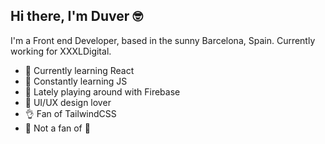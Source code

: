 ## Hi there, I'm Duver 🤓

I'm a Front end Developer, based in the sunny Barcelona, Spain. Currently working for XXXLDigital.

- 🌱 Currently learning React
- 🌱 Constantly learning JS
- 🌱 Lately playing around with Firebase
- 💟 UI/UX design lover
- 👌 Fan of TailwindCSS
- 🤷 Not a fan of 🍝
<!--
**duverj/duverj** is a ✨ _special_ ✨ repository because its `README.md` (this file) appears on your GitHub profile.

Here are some ideas to get you started:

- 🔭 I’m currently working on ...
- 🌱 I’m currently learning ...
- 👯 I’m looking to collaborate on ...
- 🤔 I’m looking for help with ...
- 💬 Ask me about ...
- 📫 How to reach me: ...
- 😄 Pronouns: ...
- ⚡ Fun fact: ...
-->
